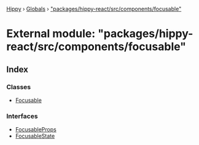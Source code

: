 [Hippy](../README.md) › [Globals](../globals.md) › ["packages/hippy-react/src/components/focusable"](_packages_hippy_react_src_components_focusable_.md)

# External module: "packages/hippy-react/src/components/focusable"

## Index

### Classes

* [Focusable](../classes/_packages_hippy_react_src_components_focusable_.focusable.md)

### Interfaces

* [FocusableProps](../interfaces/_packages_hippy_react_src_components_focusable_.focusableprops.md)
* [FocusableState](../interfaces/_packages_hippy_react_src_components_focusable_.focusablestate.md)
